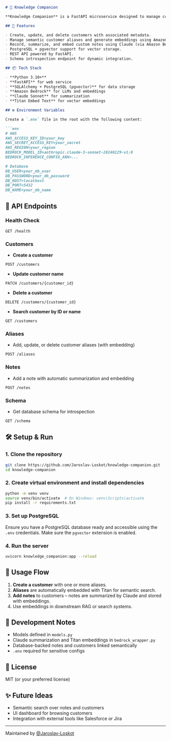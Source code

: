 ````markdown
# 🧠 Knowledge Companion

**Knowledge Companion** is a FastAPI microservice designed to manage customer metadata, semantic aliases, and meeting notes with automatic summarization and vector embeddings. It serves as a backend support service for AI agents and RAG-based systems in an integrated Information Hub.

## 🚀 Features

- Create, update, and delete customers with associated metadata.
- Manage semantic customer aliases and generate embeddings using Amazon Titan.
- Record, summarize, and embed custom notes using Claude (via Amazon Bedrock).
- PostgreSQL + pgvector support for vector storage.
- REST API powered by FastAPI.
- Schema introspection endpoint for dynamic integration.

## 📦 Tech Stack

- **Python 3.10+**
- **FastAPI** for web service
- **SQLAlchemy + PostgreSQL (pgvector)** for data storage
- **Amazon Bedrock** for LLMs and embeddings
- **Claude Sonnet** for summarization
- **Titan Embed Text** for vector embeddings

## ⚙️ Environment Variables

Create a `.env` file in the root with the following content:

```env
# AWS
AWS_ACCESS_KEY_ID=your_key
AWS_SECRET_ACCESS_KEY=your_secret
AWS_REGION=your_region
BEDROCK_MODEL_ID=anthropic.claude-3-sonnet-20240229-v1:0
BEDROCK_INFERENCE_CONFIG_ARN=...

# Database
DB_USER=your_db_user
DB_PASSWORD=your_db_password
DB_HOST=localhost
DB_PORT=5432
DB_NAME=your_db_name
````

## 🧪 API Endpoints

### Health Check

```http
GET /health
```

### Customers

* **Create a customer**

```http
POST /customers
```

* **Update customer name**

```http
PATCH /customers/{customer_id}
```

* **Delete a customer**

```http
DELETE /customers/{customer_id}
```

* **Search customer by ID or name**

```http
GET /customers
```

### Aliases

* Add, update, or delete customer aliases (with embedding)

```http
POST /aliases
```

### Notes

* Add a note with automatic summarization and embedding

```http
POST /notes
```

### Schema

* Get database schema for introspection

```http
GET /schema
```

## 🛠 Setup & Run

### 1. Clone the repository

```bash
git clone https://github.com/Jaroslav-Loskot/knowledge-companion.git
cd knowledge-companion
```

### 2. Create virtual environment and install dependencies

```bash
python -m venv venv
source venv/bin/activate  # On Windows: venv\Scripts\activate
pip install -r requirements.txt
```

### 3. Set up PostgreSQL

Ensure you have a PostgreSQL database ready and accessible using the `.env` credentials. Make sure the `pgvector` extension is enabled.

### 4. Run the server

```bash
uvicorn knowledge_companion:app --reload
```

## 🧠 Usage Flow

1. **Create a customer** with one or more aliases.
2. **Aliases** are automatically embedded with Titan for semantic search.
3. **Add notes** to customers – notes are summarized by Claude and stored with embeddings.
4. Use embeddings in downstream RAG or search systems.

## 🧪 Development Notes

* Models defined in `models.py`
* Claude summarization and Titan embeddings in `bedrock_wrapper.py`
* Database-backed notes and customers linked semantically
* `.env` required for sensitive configs

## 📜 License

MIT (or your preferred license)

## ✨ Future Ideas

* Semantic search over notes and customers
* UI dashboard for browsing customers
* Integration with external tools like Salesforce or Jira

---

Maintained by [@Jaroslav-Loskot](https://github.com/Jaroslav-Loskot)

```

